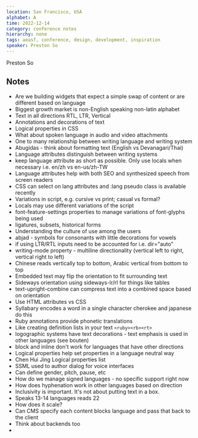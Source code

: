 ```yaml
---
location: San Francisco, USA
alphabet: A
time: 2022-12-14
category: conference notes
hierarchy: none
tags: aeasf, conference, design, development, inspiration
speaker: Preston So
---
```

Preston So

## Notes

* Are we building widgets that expect a simple swap of content or are different based on language
* Biggest growth market is non-English speaking non-latin alphabet
* Text in all directions RTL, LTR, Vertical
* Annotations and decorations of text
* Logical properties in CSS 
* What about spoken language in audio and video attachments
* One to many relationship between writing language and writing system
* Abugidas - think about formatting text (English vs Devanagari/Thai)
* Language attributes distinguish between writing systems
* keep language attribute as short as possible. Only use locals when necessary i.e. en/zh vs en-us/zh-TW
* Language attributes help with both SEO and synthesized speech from screen readers
* CSS can select on lang attributes and :lang pseudo class is available recently
* Variations in script, e.g. cursive vs print; casual vs formal?
* Locals may use different variations of the script
* font-feature-settings properties to manage variations of font-glyphs being used
* ligatures, subsets, historical forms
* Understanding the culture of use among the users 
* abjad - symbols for consonants with little decorations for vowels
* if using LTR/RTL inputs need to be accounted for i.e. dir="auto"
* writing-mode property - multiline directionality (vertical left to right, vertical right to left)
* Chinese reads vertically top to bottom, Arabic vertical from bottom to top
* Embedded text may flip the orientation to fit surrounding text
* Sideways orientation using sideways-lr/rl for things like tables 
* text-upright-combine can compress text into a combined space based on orientation
* Use HTML attributes vs CSS
* Syllabary encodes a word in a single character cherokee and japanese do this
* Ruby annotations provide phonetic translations
* Like creating definition lists in your text  `<ruby><rb><rt>`
* logographic systems have text decorations - text emphasis is used in other languages (see bouten)
* block and inline don't work for languages that have other directions
* Logical properties help set properties in a language neutral way
* Chen Hui Jing Logical properties list
* SSML used to author dialog for voice interfaces
* Can define gender, pitch, pause, etc
* How do we manage signed languages - no specific support right now
* How does hyphenation work in other languages based on direction
* Inclusivity is important. It's not about putting text in a box.
* Speaks 13-14 languages reads 22
* How does it scale? 
* Can CMS specify each content blocks language and pass that back to the client
* Think about backends too
* 